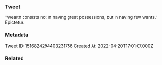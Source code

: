 ### Tweet
"Wealth consists not in having great possessions, but in having few wants." Epictetus

### Metadata
Tweet ID: 1516824294403231756
Created At: 2022-04-20T17:01:07.000Z

### Related

